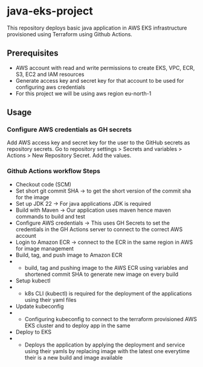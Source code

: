# java-eks-project
This repository deploys basic java application in AWS EKS infrastructure provisioned using Terraform using Github Actions.

## Prerequisites

- AWS account with read and write permissions to create EKS, VPC, ECR, S3, EC2 and IAM resources
- Generate access key and secret key for that account to be used for configuring aws credentials
- For this project we will be using aws region eu-north-1

## Usage

### Configure AWS credentials as GH secrets
Add AWS access key and secret key for the user to the GitHub secrets as repository secrets.
Go to repository settings > Secrets and variables > Actions > New Repository Secret.
Add the values.

### Github Actions workflow Steps
- Checkout code (SCM)
- Set short git commit SHA -> to get the short version of the commit sha for the image
- Set up JDK 22 -> For java applications JDK is required
- Build with Maven -> Our application uses maven hence maven commands to build and test
- Configure AWS credentials -> This uses GH Secrets to set the credentials in the GH Actions server to connect to the correct AWS account
- Login to Amazon ECR -> connect to the ECR in the same region in AWS for image management
- Build, tag, and push image to Amazon ECR
- - build, tag and pushing image to the AWS ECR using variables and shortened commit SHA to generate new image on every build
- Setup kubectl
- - k8s CLI (kubectl) is required for the deployment of the applications using their yaml files
- Update kubeconfig
- - Configuring kubeconfig to connect to the terraform provisioned AWS EKS cluster and to deploy app in the same
- Deploy to EKS
- - Deploys the application by applying the deployment and service using their yamls by replacing image with the latest one everytime their is a new build and image available